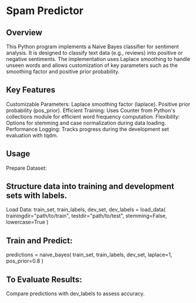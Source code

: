 # Spam Predictor

## Overview
This Python program implements a Naive Bayes classifier for sentiment analysis. It is designed to classify text data (e.g., reviews) into positive or negative sentiments. The implementation uses Laplace smoothing to handle unseen words and allows customization of key parameters such as the smoothing factor and positive prior probability.

## Key Features

Customizable Parameters:
Laplace smoothing factor (laplace).
Positive prior probability (pos_prior).
Efficient Training:
Uses Counter from Python's collections module for efficient word frequency computation.
Flexibility:
Options for stemming and case normalization during data loading.
Performance Logging:
Tracks progress during the development set evaluation with tqdm.

## Usage
Prepare Dataset:

## Structure  data into training and development sets with labels.
Load Data:
train_set, train_labels, dev_set, dev_labels = load_data(
    trainingdir="path/to/train", 
    testdir="path/to/test",
    stemming=False,
    lowercase=True
)
## Train and Predict:
predictions = naive_bayes(
    train_set, 
    train_labels, 
    dev_set, 
    laplace=1, 
    pos_prior=0.8
)
## To Evaluate Results:
Compare predictions with dev_labels to assess accuracy.
